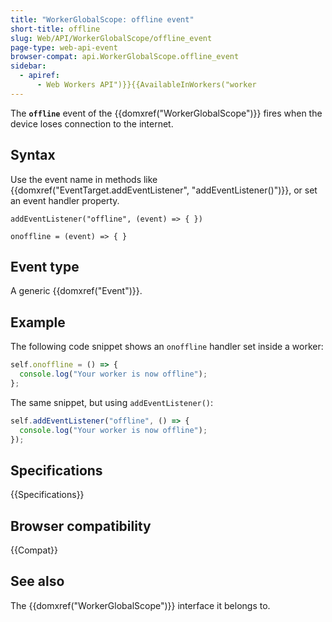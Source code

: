 ```yaml
---
title: "WorkerGlobalScope: offline event"
short-title: offline
slug: Web/API/WorkerGlobalScope/offline_event
page-type: web-api-event
browser-compat: api.WorkerGlobalScope.offline_event
sidebar:
  - apiref:
      - Web Workers API")}}{{AvailableInWorkers("worker
---
```


The **`offline`** event of the {{domxref("WorkerGlobalScope")}} fires when the device loses connection to the internet.

## Syntax

Use the event name in methods like {{domxref("EventTarget.addEventListener", "addEventListener()")}}, or set an event handler property.

```js-nolint
addEventListener("offline", (event) => { })

onoffline = (event) => { }
```

## Event type

A generic {{domxref("Event")}}.

## Example

The following code snippet shows an `onoffline` handler set inside a worker:

```js
self.onoffline = () => {
  console.log("Your worker is now offline");
};
```

The same snippet, but using `addEventListener()`:

```js
self.addEventListener("offline", () => {
  console.log("Your worker is now offline");
});
```

## Specifications

{{Specifications}}

## Browser compatibility

{{Compat}}

## See also

The {{domxref("WorkerGlobalScope")}} interface it belongs to.
